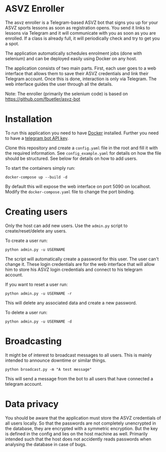 # ASVZ Enroller

The asvz enroller is a Telegram-based ASVZ bot that signs you up for your ASVZ sports lessons as soon as registration opens. You send it links to lessons via Telegram and it will communicate with you as soon as you are enrolled. If a class is already full, it will periodically check and try to get you a spot. 

The application automatically schedules enrolment jobs (done with selenium) and can be deployed easily using Docker on any host.

The application consists of two main parts. First, each user goes to a web interface that allows them to save their ASVZ credentials and link their Telegram account. Once this is done, interaction is only via Telegram. The web interface guides the user through all the details. 

Note: The enroller (primarily the selenium code) is based on https://github.com/fbuetler/asvz-bot
# Installation

To run this application you need to have [Docker](https://www.docker.com) installed. Further you need to have a [telegram bot API key](https://core.telegram.org/bots). 

Clone this repository and create a `config.yaml` file in the root and fill it with the required information. See `config_example.yaml` for details on how the file should be structured. See below for details on how to add users.

To start the containers simply run:
```
docker-compose up --build -d
```
By default this will expose the web interface on port 5090 on localhost. Modify the `docker-compose.yaml` file to change the port binding.

# Creating users

Only the host can add new users. Use the `admin.py` script to create/reset/delete any users. 

To create a user run:
```
python admin.py -u USERNAME
```
The script will automatically create a password for this user. The user can't change it. These login credentials are for the web interface that will allow him to store his ASVZ login credentials and connect to his telegram account. 

If you want to reset a user run:
```
python admin.py -u USERNAME -r
```
This will delete any associated data and create a new password.

To delete a user run:
```
python admin.py -u USERNAME -d
```

# Broadcasting

It might be of interest to broadcast messages to all users. This is mainly intended to announce downtime or similar things. 
```
python broadcast.py -m "A test message"
```
This will send a message from the bot to all users that have connected a telegram account.

# Data privacy

You should be aware that the application must store the ASVZ credentials of all users locally. So that the passwords are not completely unencrypted in the database, they are encrypted with a symmetric encryption. But the key is defined in the config and lies on the host machine as well. Primarily intended such that the host does not accidently reads passwords when analysing the database in case of bugs.
